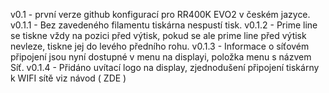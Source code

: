v0.1 - první verze github konfigurací pro RR400K EVO2 v českém jazyce.
v0.1.1 - Bez zavedeného filamentu tiskárna nespustí tisk.
v0.1.2 - Prime line se tiskne vždy na pozici před výtisk, pokud se ale prime line před výtisk nevleze, tiskne jej do levého předního rohu.
v0.1.3 - Informace o síťovém připojení jsou nyní dostupné v menu na displayi, položka menu s názvem Síť.
v0.1.4 - Přidáno uvítací logo na display, zjednodušení připojení tiskárny k WIFI sítě viz návod ( ZDE )